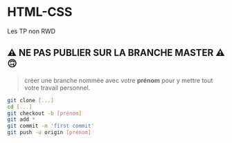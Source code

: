 # HTML-CSS
Les TP non RWD

## :warning: NE PAS PUBLIER SUR LA BRANCHE MASTER :warning: :upside_down_face:

> créer une branche nommée avec votre **prénom** pour y mettre tout votre travail personnel.

```sh
git clone [...]
cd [...]
git checkout -b [prénom]
git add *
git commit -m 'first commit'
git push -u origin [prénom]
```
